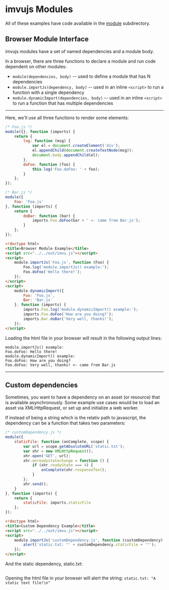 # imvujs Modules

All of these examples have code available in the [module](module/) subdirectory.

## Browser Module Interface

imvujs modules have a set of named dependencies and a module body.

In a browser, there are three functions to declare a module and run code dependent on other modules:

* `module(dependencies, body)` -- used to define a module that has N dependencies 
* `module.importJs(dependency, body)` -- used in an inline `<script>` to run a function with a single dependency
* `module.dynamicImport(dependencies, body)` -- used in an inline `<script>` to run a function that has multiple dependencies

---

Here, we'll use all three functions to render some elements:

```js
/* Foo.js */
module({}, function (imports) {
    return {
        log: function (msg) {
            var el = document.createElement('div');
            el.appendChild(document.createTextNode(msg));
            document.body.appendChild(el);
        },
        doFoo: function (foo) {
            this.log('Foo.doFoo: ' + foo);
        }
    };
});
```

```js
/* Bar.js */
module({
    Foo: 'Foo.js'
}, function (imports) {
    return {
        doBar: function (bar) {
            imports.Foo.doFoo(bar + ' <- came from Bar.js');
        }
    };
});
```


```html
<!doctype html>
<title>Browser Module Example</title>
<script src="../../out/imvu.js"></script>
<script>
    module.importJs('Foo.js', function (Foo) {
        Foo.log('module.importJs() example:');
        Foo.doFoo('Hello there!');
    });
</script>
<script>
    module.dynamicImport({
        Foo: 'Foo.js',
        Bar: 'Bar.js'
    }, function (imports) {
        imports.Foo.log('module.dynamicImport() example:');
        imports.Foo.doFoo('How are you doing?');
        imports.Bar.doBar('Very well, thanks!');
    });
</script>
```

Loading the html file in your browser will result in the following output lines:

```
module.importJs() example:
Foo.doFoo: Hello there!
module.dynamicImport() example:
Foo.doFoo: How are you doing?
Foo.doFoo: Very well, thanks! <- came from Bar.js
```

---

## Custom dependencies

Sometimes, you want to have a dependency on an asset (or resource) that is available asynchronously. Some example use cases would be to load an asset via XMLHttpRequest, or set up and initialize a web worker.

If instead of being a string which is the relativ path to javascript, the dependency can be a function that takes two
parameters:

```js
/* customDependency.js */
module({
    staticFile: function (onComplete, scope) {
        var url = scope.getAbsoluteURL('static.txt');
        var xhr = new XMLHttpRequest();
        xhr.open('GET', url);
        xhr.onreadystatechange = function () {
            if (xhr.readyState === 4) {
                onComplete(xhr.responseText);
            }
        };
        xhr.send();
    }
}, function (imports) {
    return {
        staticFile: imports.staticFile
    };
});
```

```html
<!doctype html>
<title>Custom Dependency Example</title>
<script src="../../out/imvu.js"></script>
<script>
    module.importJs('customDependency.js', function (customDependency) {
        alert('static.txt: "' + customDependency.staticFile + '"');
    });
</script>
```

And the static dependency, static.txt:

```A static text file!
```

Opening the html file in your browser will alert the string: `static.txt: "A static text file!\n"`
